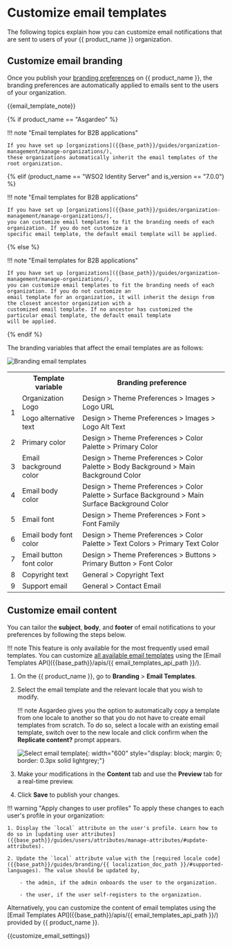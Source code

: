 # Customize email templates

The following topics explain how you can customize email notifications that are sent to users of your {{ product_name }} organization.

## Customize email branding

Once you publish your [branding preferences]({{base_path}}/guides/branding/configure-ui-branding/#general-preferences) on {{ product_name }}, the branding preferences are automatically applied to emails sent to the users of your organization.

{{email_template_note}}

{% if product_name == "Asgardeo" %}

!!! note "Email templates for B2B applications"

    If you have set up [organizations]({{base_path}}/guides/organization-management/manage-organizations/),
    these organizations automatically inherit the email templates of the root organization.

{% elif (product_name == "WSO2 Identity Server" and is_version == "7.0.0") %}

!!! note "Email templates for B2B applications"

    If you have set up [organizations]({{base_path}}/guides/organization-management/manage-organizations/),
    you can customize email templates to fit the branding needs of each organization. If you do not customize a
    specific email template, the default email template will be applied.

{% else %}

!!! note "Email templates for B2B applications"

    If you have set up [organizations]({{base_path}}/guides/organization-management/manage-organizations/),
    you can customize email templates to fit the branding needs of each organization. If you do not customize an 
    email template for an organization, it will inherit the design from the closest ancestor organization with a
    customized email template. If no ancestor has customized the particular email template, the default email template
    will be applied.

{% endif %}

The branding variables that affect the email templates are as follows:

![Branding email templates]({{base_path}}/assets/img/guides/branding/email-branding.png)

<table>
    <tr>
        <th></th>
        <th>Template variable</th>
        <th>Branding preference</th>
    </tr>
    <tr>
        <td rowspan="2">1</td>
        <td>Organization Logo</td>
        <td>Design > Theme Preferences > Images > Logo URL</td>
    </tr>
    <tr>
        <td>Logo alternative text</td>
        <td>Design > Theme Preferences > Images > Logo Alt Text</td>
    </tr>
    <tr>
        <td>2</td>
        <td>Primary color</td>
        <td>Design > Theme Preferences > Color Palette > Primary Color</td>
    </tr>
    <tr>
        <td>3</td>
        <td>Email background color</td>
        <td>Design > Theme Preferences > Color Palette > Body Background > Main Background Color</td>
    </tr>
    <tr>
        <td>4</td>
        <td>Email body color</td>
        <td>Design > Theme Preferences > Color Palette > Surface Background > Main Surface Background Color</td>
    </tr>
    <tr>
        <td>5</td>
        <td>Email font</code></td>
        <td>Design > Theme Preferences > Font > Font Family</td>
    </tr>
    <tr>
        <td>6</td>
        <td>Email body font color</td>
        <td>Design > Theme Preferences > Color Palette > Text Colors > Primary Text Color</td>
    </tr>
    <tr>
        <td>7</td>
        <td>Email button font color</td>
        <td>Design > Theme Preferences > Buttons > Primary Button > Font Color</td>
    </tr>
    <tr>
        <td>8</td>
        <td>Copyright text</td>
        <td>General > Copyright Text</td>
    </tr>
    <tr>
        <td>9</td>
        <td>Support email</td>
        <td>General > Contact Email</td>
    </tr>
</table>


## Customize email content

You can tailor the **subject**, **body**, and **footer** of email notifications to your preferences by following the steps below.

!!! note
    This feature is only available for the most frequently used email templates. You can customize [all available email templates]({{base_path}}/references/email-templates/) using the [Email Templates API]({{base_path}}/apis/{{ email_templates_api_path }}/).

1. On the {{ product_name }}, go to **Branding** > **Email Templates**.
2. Select the email template and the relevant locale that you wish to modify.

    !!! note
        Asgardeo gives you the option to automatically copy a template from one locale to another so that you do not have to create email templates from scratch. To do so, select a locale with an existing email template, switch over to the new locale and click confirm when the **Replicate content?** prompt appears.

    ![Select email template]({{base_path}}/assets/img/guides/branding/select-email-template.png){: width="600" style="display: block; margin: 0; border: 0.3px solid lightgrey;"}

3. Make your modifications in the **Content** tab and use the **Preview** tab for a real-time preview.

4. Click **Save** to publish your changes.

!!! warning "Apply changes to user profiles"
    To apply these changes to each user's profile in your organization:

    1. Display the `local` attribute on the user's profile. Learn how to do so in [updating user attributes]({{base_path}}/guides/users/attributes/manage-attributes/#update-attributes).

    2. Update the `local` attribute value with the [required locale code]({{base_path}}/guides/branding/{{ localization_doc_path }}/#supported-languages). The value should be updated by,

        - the admin, if the admin onboards the user to the organization.

        - the user, if the user self-registers to the organization.

Alternatively, you can customize the content of email templates using the [Email Templates API]({{base_path}}/apis/{{ email_templates_api_path }}/) provided by {{ product_name }}.

{{customize_email_settings}}


